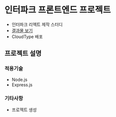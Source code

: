 # 인터파크 프론트엔드 프로젝트

- 인터파크 리엑트 제작 스터디
- [결과물 보기](https://)
- CloudType 배포

## 프로젝트 설명

### 적용기술

- Node.js
- Express.js

### 기타사항

- 프로젝트 생성
